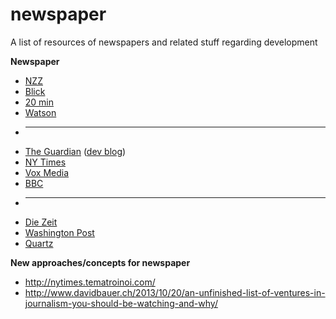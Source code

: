 # newspaper
A list of resources of newspapers and related stuff regarding development


**Newspaper**
* [NZZ](http://nzz.ch/)
* [Blick](http://blick.ch/)
* [20 min](http://www.20min.ch/)
* [Watson](http://www.watson.ch/) 
* ---
* [The Guardian](http://www.theguardian.com/) ([dev blog](https://www.theguardian.com/info/developer-blog))
* [NY Times](http://www.nytimes.com/)
* [Vox Media](http://www.voxmedia.com/)
* [BBC](http://www.bbc.com/)
* ---
* [Die Zeit](http://www.zeit.de/)
* [Washington Post](https://www.washingtonpost.com/)
* [Quartz](http://qz.com/)

**New approaches/concepts for newspaper**
* http://nytimes.tematroinoi.com/
* http://www.davidbauer.ch/2013/10/20/an-unfinished-list-of-ventures-in-journalism-you-should-be-watching-and-why/

